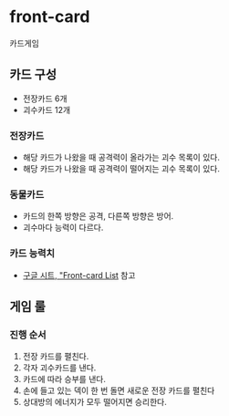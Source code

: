 # front-card

카드게임

## 카드 구성

- 전장카드 6개 
- 괴수카드 12개

### 전장카드

- 해당 카드가 나왔을 때 공격력이 올라가는 괴수 목록이 있다. 
- 해당 카드가 나왔을 때 공격력이 떨어지는 괴수 목록이 있다.

### 동물카드 

- 카드의 한쪽 방향은 공격, 다른쪽 방향은 방어.
- 괴수마다 능력이 다르다.

### 카드 능력치

- [구글 시트, "Front-card List](https://goo.gl/cUWYwh) 참고

## 게임 룰 

### 진행 순서

1. 전장 카드를 펼친다.
2. 각자 괴수카드를 낸다.
3. 카드에 따라 승부를 낸다.
4. 손에 들고 있는 덱이 한 번 돌면 새로운 전장 카드를 펼친다
5. 상대방의 에너지가 모두 떨어지면 승리한다. 


